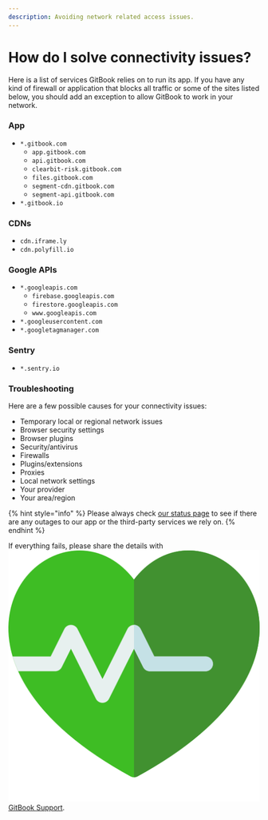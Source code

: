 ```yaml
---
description: Avoiding network related access issues.
---
```


# How do I solve connectivity issues?

Here is a list of services GitBook relies on to run its app. If you have any kind of firewall or application that blocks all traffic or some of the sites listed below, you should add an exception to allow GitBook to work in your network.

### App

* `*.gitbook.com`
  * `app.gitbook.com`
  * `api.gitbook.com`
  * `clearbit-risk.gitbook.com`
  * `files.gitbook.com`
  * `segment-cdn.gitbook.com`
  * `segment-api.gitbook.com`
* `*.gitbook.io`

### CDNs

* `cdn.iframe.ly`
* `cdn.polyfill.io`

### Google APIs

* `*.googleapis.com`
  * `firebase.googleapis.com`
  * `firestore.googleapis.com`
  * `www.googleapis.com`
* `*.googleusercontent.com`
* `*.googletagmanager.com`

### Sentry

* `*.sentry.io`

### Troubleshooting

Here are a few possible causes for your connectivity issues:

* Temporary local or regional network issues
* Browser security settings
* Browser plugins
* Security/antivirus
* Firewalls
* Plugins/extensions
* Proxies
* Local network settings
* Your provider
* Your area/region

{% hint style="info" %}
Please always check [our status page](https://www.gitbookstatus.com/) to see if there are any outages to our app or the third-party services we rely on.
{% endhint %}

If everything fails, please share the details with <img src="../.gitbook/assets/gitbook-support.png" alt="" data-size="line"> [GitBook Support](mailto:support@gitbook.com).
